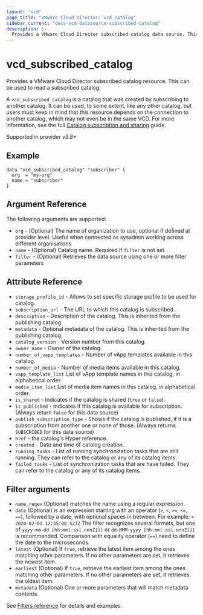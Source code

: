 ```yaml
---
layout: "vcd"
page_title: "VMware Cloud Director: vcd_catalog"
sidebar_current: "docs-vcd-datasource-subscribed-catalog"
description: |-
  Provides a VMware Cloud Director subscribed catalog data source. This can be used to read a subscribed catalog.
---
```


# vcd\_subscribed\_catalog

Provides a VMware Cloud Director subscribed catalog resource. This can be used to read a subscribed catalog.

A `vcd_subscribed_catalog` is a catalog that was created by subscribing to another catalog. It can be used, to some extent,
like any other catalog, but users must keep in mind that this resource depends on the connection to another catalog, which
may not even be in the same VCD. For more information, see the full [Catalog subscription and sharing](/providers/vmware/vcd/latest/docs/guides/catalog_subscription_and_sharing) guide.

Supported in provider *v3.8+*

## Example

```hcl
data "vcd_subscribed_catalog" "subscriber" {
  org  = "my-org"
  name = "subscriber"
}
```

## Argument Reference

The following arguments are supported:

* `org` - (Optional) The name of organization to use, optional if defined at provider level. Useful when connected as sysadmin working across different organisations
* `name` - (Optional) Catalog name. Required if `filter` is not set.
* `filter` - (Optional) Retrieves the data source using one or more filter parameters

## Attribute Reference
* `storage_profile_id` - Allows to set specific storage profile to be used for catalog.
* `subscription_url` - The URL to which this catalog is subscribed.
* `description` - Description of the catalog. This is inherited from the publishing catalog
* `metadata` - Optional metadata of the catalog. This is inherited from the publishing catalog
* `catalog_version` - Version number from this catalog.
* `owner_name` - Owner of the catalog.
* `number_of_vapp_templates` - Number of vApp templates available in this catalog.
* `number_of_media` - Number of media items available in this catalog.
* `vapp_template_list` List of vApp template names in this catalog, in alphabetical order.
* `media_item_list` List of media item names in this catalog, in alphabetical order.
* `is_shared` - Indicates if the catalog is shared (`true` or `false`).
* `is_published` - Indicates if this catalog is available for subscription. (Always return `false` for this data source)
* `publish_subscription_type` - Shows if the catalog is published, if it is a subscription from another one or none of those. (Always returns `SUBSCRIBED` for this data source)
* `href` - the catalog's Hyper reference.
* `created` - Date and time of catalog creation.
* `running_tasks` - List of running synchronization tasks that are still running. They can refer to the catalog or any of its catalog items.
* `failed_tasks` - List of synchronization tasks that are have failed. They can refer to the catalog or any of its catalog items.

## Filter arguments

* `name_regex` (Optional) matches the name using a regular expression.
* `date` (Optional) is an expression starting with an operator (`>`, `<`, `>=`, `<=`, `==`), followed by a date, with
  optional spaces in between. For example: `> 2020-02-01 12:35:00.523Z`
  The filter recognizes several formats, but one of `yyyy-mm-dd [hh:mm[:ss[.nnnZ]]]` or `dd-MMM-yyyy [hh:mm[:ss[.nnnZ]]]`
  is recommended.
  Comparison with equality operator (`==`) need to define the date to the microseconds.
* `latest` (Optional) If `true`, retrieve the latest item among the ones matching other parameters. If no other parameters
  are set, it retrieves the newest item.
* `earliest` (Optional) If `true`, retrieve the earliest item among the ones matching other parameters. If no other parameters
  are set, it retrieves the oldest item.
* `metadata` (Optional) One or more parameters that will match metadata contents.

See [Filters reference](/providers/vmware/vcd/latest/docs/guides/data_source_filters) for details and examples.

